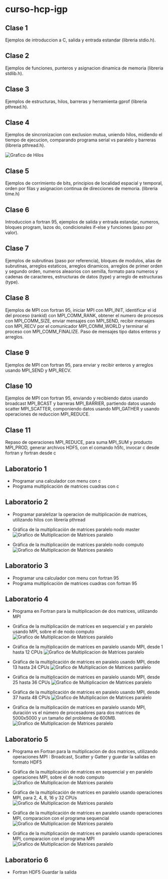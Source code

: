 # curso-hcp-igp

## Clase 1

Ejemplos de introduccion a C, salida y entrada estandar (libreria stdio.h).

## Clase 2

Ejemplos de funciones, punteros y asignacion dinamica de memoria (libreria stdlib.h).

## Clase 3

Ejemplos de estructuras, hilos, barreras y herramienta gprof (libreria pthread.h).

## Clase 4

Ejemplos de sincronizacion con exclusion mutua, uniendo hilos, midiendo el tiempo de ejecucion, comparando programa serial vs paralelo y barreras (libreria pthread.h).

![Grafico de Hilos](clase04/time_vs_threads.png "Tiempo en segundo vs numero de hilos")

## Clase 5

Ejemplos de corrimiento de bits, principios de localidad espacial y temporal, orden por filas y asignacion continua de direcciones de memoria. (libreria time.h)


## Clase 6

Introduccion a fortran 95, ejemplos de salida y entrada estandar, numeros, bloques program, lazos do, condicionales if-else y funciones (paso por valor).

## Clase 7

Ejemplos de subrutinas (paso por referencia), bloques de modulos, alias de subrutinas, arreglos estaticos, arreglos dinamicos, arreglos de primer orden y segundo orden, numeros aleaorios con semilla, formato para numeros y cadenas de caracteres, estructuras de datos (type) y arreglo de estructuras (type).

## Clase 8

Ejemplos de MPI con fortran 95, iniciar MPI con MPI_INIT, identificar el id del proceso (rankid) con MPI_COMM_RANK, obtener el numero de procesos con MPI_COMM_SIZE, enviar mensajes con MPI_SEND, recibir mensajes con MPI_RECV por el comunicador MPI_COMM_WORLD y terminar el proceso con MPI_COMM_FINALIZE. Paso de mensajes tipo datos enteros y arreglos.

## Clase 9

Ejemplos de MPI con fortran 95, para enviar y recibir enteros y arreglos usando MPI_SEND y MPI_RECV.

## Clase 10

Ejemplos de MPI con fortran 95, enviando y recibiendo datos usando broadcast MPI_BCAST y barreras MPI_BARRIER, partiendo datos usando scatter MPI_SCATTER, componiendo datos usando MPI_GATHER y usando operaciones de reduccion MPI_REDUCE.

## Clase 11

Repaso de operaciones MPI_REDUCE, para suma MPI_SUM y producto MPI_PROD, generar archivos HDF5, con el comando h5fc, invocar c desde fortran y fortran desde c

## Laboratorio 1

* Programar una calculador con menu con c
* Programa multiplicación de matrices cuadras con c

## Laboratorio 2

* Programar paralelizar la operacion de multiplicación de matrices, utilizando hilos con librería pthread

* Gráfica de la multiplicación de matrices paralelo nodo master
![Grafico de Multiplicacion de Matrices paralelo](laboratorio2/medida_master.png "Gráfica de la multiplicación de matrices paralelo nodo master")

* Gráfica de la multiplicación de matrices paralelo nodo computo
![Grafico de Multiplicacion de Matrices paralelo](laboratorio2/medida_computo.png "Gráfica de la multiplicación de matrices paralelo nodo computo")

## Laboratorio 3

* Programar una calculador con menu con fortran 95
* Programa multiplicación de matrices cuadras con fortran 95

## Laboratorio 4

* Programa en Fortran para la multiplicacion de dos matrices, utilizando MPI

* Gráfica de la multiplicación de matrices en sequencial y en paralelo usando MPI, sobre el de nodo computo
![Grafico de Multiplicacion de Matrices paralelo](laboratorio4/Programa_sequencial_y_paralelo_np%3D1.png "Gráfica de la multiplicación de matrices en sequencial y paralelo usando MPI")

* Gráfica de la multiplicación de matrices en paralelo usando MPI, desde 1 hasta 12 CPUs
![Grafico de Multiplicacion de Matrices paralelo](laboratorio4/Programa_paralelo_de_np%3D1_hasta_np%3D12.png "Gráfica de la multiplicación de matrices paralelo usando MPI desde 1 hasta 12 CPUs")

* Gráfica de la multiplicación de matrices en paralelo usando MPI, desde 13 hasta 24 CPUs
![Grafico de Multiplicacion de Matrices paralelo](laboratorio4/Programa_paralelo_de_np%3D13_hasta_np%3D24.png "Gráfica de la multiplicación de matrices paralelo usando MPI desde 13 hasta 24 CPUs")

* Gráfica de la multiplicación de matrices en paralelo usando MPI, desde 25 hasta 36 CPUs
![Grafico de Multiplicacion de Matrices paralelo](laboratorio4/Programa_paralelo_de_np%3D25_hasta_np%3D36.png "Gráfica de la multiplicación de matrices paralelo usando MPI desde 25 hasta 36 CPUs")

* Gráfica de la multiplicación de matrices en paralelo usando MPI, desde 37 hasta 48 CPUs
![Grafico de Multiplicacion de Matrices paralelo](laboratorio4/Programa_paralelo_de_np%3D37_hasta_np%3D48.png "Gráfica de la multiplicación de matrices paralelo usando MPI desde 37 hasta 48 CPUs")

* Gráfica de la multiplicación de matrices en paralelo usando MPI, duración vs el número de procesadores para dos matrices de 5000x5000 y un tamaño del problema de 600MB.
![Grafico de Multiplicacion de Matrices paralelo](laboratorio4/Duracion_vs_Numero_de_procesadores_NB%3D600MB.png "Gráfica duración vs número de procesadores para una tamaño del problema de 600MB")



## Laboratorio 5

* Programa en Fortran para la multiplicacion de dos matrices, utilizando operaciones MPI : Broadcast, Scatter y Gatter y guardar la salidas en formato HDF5

* Gráfica de la multiplicación de matrices en sequencial y en paralelo operaciones MPI, sobre el de nodo computo
![Grafico de Multiplicacion de Matrices paralelo](laboratorio5/mpi_oper01.png "Gráfica de la multiplicación de matrices en sequencial y paralelo usando operaciones MPI")

* Gráfica de la multiplicación de matrices en paralelo usando operaciones MPI, para 2, 4, 8, 16 y 32 CPUs
![Grafico de Multiplicacion de Matrices paralelo](laboratorio5/mpi_oper02.png "Gráfica de la multiplicación de matrices paralelo utilizando operaciones MPI, para 2, 4, 8, 16 y 32 CPUs")

* Gráfica de la multiplicación de matrices en paralelo usando operaciones MPI, comparacion con el programa sequencial
![Grafico de Multiplicacion de Matrices paralelo](laboratorio5/mpi_oper03.png "Gráfica de la multiplicación de matrices paralelo usando operaciones MPI, comparacion con el programa sequencial")

* Gráfica de la multiplicación de matrices en paralelo usando operaciones MPI, comparacion con el programa MPI
![Grafico de Multiplicacion de Matrices paralelo](laboratorio5/mpi_oper04.png "Gráfica de la multiplicación de matrices paralelo usando operaciones MPI, comparacion con el programa MPI")

## Laboratorio 6

* Fortran HDF5 Guardar la salida
